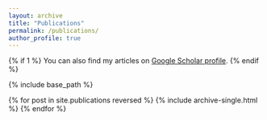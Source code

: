 ```yaml
---
layout: archive
title: "Publications"
permalink: /publications/
author_profile: true
---
```


{% if 1 %}
  You can also find my articles on <a href="{{https://scholar.google.com/citations?user=EwQEzCsAAAAJ&hl=en}}"> Google Scholar profile</a>.
{% endif %}

{% include base_path %}

{% for post in site.publications reversed %}
  {% include archive-single.html %}
{% endfor %}
